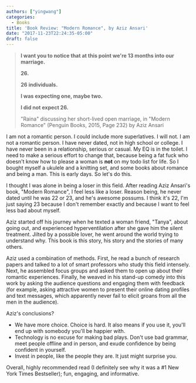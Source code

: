 ```yaml
---
authors: ["yingwang"]
categories:
  - Books
title: 'Book Review: "Modern Romance", by Aziz Ansari'
date: "2017-11-23T22:24:35-05:00"
draft: false
---
```


> **I want you to notice that at this point we're 13 months into our marriage.**
>
> **26.**
>
> **26 individuals.**
>
> **I was expecting one, maybe two.**
>
> **I did not expect 26.**
>
> "Raina" discussing her short-lived open marriage, in "Modern Romance" (Penguin Books, 2015, Page 232) by Aziz Ansari

I am not a romantic person. I could include more superlatives. I will not. I am not a romantic person. I have never dated, not in high school or college. I have never been in a relationship, serious or casual. My EQ is in the toilet. I need to make a serious effort to change that, because being a fat fuck who doesn't know how to please a woman is **not** on my todo list for life. So I bought myself a ukulele and a knitting set, and some books about romance and being a man. This is early days. So let's do this.

I thought I was alone in being a loser in this field. After reading Aziz Ansari's book, "Modern Romance", I feel less like a loser. Reason being, he never dated until he was 22 or 23, and he's awesome possums. I think it's 22, I'm just saying 23 because I don't remember exactly and because I want to feel less bad about myself.

Aziz started off his journey when he texted a woman friend, "Tanya", about going out, and experienced hyperventilation after she gave him the silent treatment. Jilted by a possible lover, he went around the world trying to understand why. This book is this story, his story and the stories of many others.

Aziz used a combination of methods. First, he read a bunch of research papers and talked to a lot of smart professors who study this field intensely. Next, he assembled focus groups and asked them to open up about their romantic experiences. Finally, he weaved in his stand-up comedy into this work by asking the audience questions and engaging them with feedback (for example, asking attractive women to present their online dating profiles and text messages, which apparently never fail to elicit groans from all the men in the audience).

Aziz's conclusions?

- We have more choice. Choice is hard. It also means if you use it, you'll end up with somebody you'll be happier with.
- Technology is no excuse for making bad plays. Don't use bad grammar, meet people offline and in person, and exude confidence by being confident in yourself.
- Invest in people, like the people they are. It just might surprise you.

Overall, highly recommended read (I definitely see why it was a #1 New York Times Bestseller); fun, engaging, and informative.
